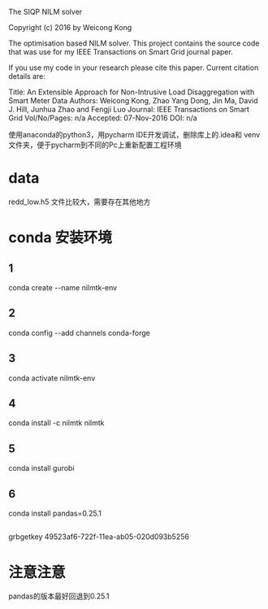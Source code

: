 The SIQP NILM solver

Copyright (c) 2016 by Weicong Kong

The optimisation based NILM solver. This project contains the source code that was use for my IEEE Transactions on Smart Grid journal paper.

If you use my code in your research please cite this paper. Current citation details are:

Title: An Extensible Approach for Non-Intrusive Load Disaggregation with Smart Meter Data
Authors: Weicong Kong, Zhao Yang Dong, Jin Ma, David J. Hill, Junhua Zhao and Fengji Luo
Journal: IEEE Transactions on Smart Grid
Vol/No/Pages: n/a
Accepted: 07-Nov-2016
DOI: n/a


使用anaconda的python3，用pycharm IDE开发调试，删除库上的.idea和 venv文件夹，便于pycharm到不同的Pc上重新配置工程环境



# data
redd_low.h5 文件比较大，需要存在其他地方

# conda 安装环境
## 1
conda create --name nilmtk-env 
## 2
conda config --add channels conda-forge
## 3
conda activate nilmtk-env
## 4
conda install -c nilmtk nilmtk
## 5
conda install gurobi
## 6
conda install pandas=0.25.1
## 
grbgetkey 49523af6-722f-11ea-ab05-020d093b5256
# 注意注意
pandas的版本最好回退到0.25.1
